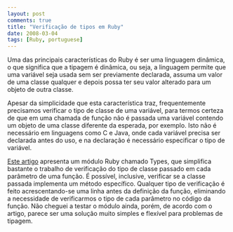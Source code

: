 ```yaml
---
layout: post
comments: true
title: "Verificação de tipos em Ruby"
date: 2008-03-04
tags: [Ruby, portuguese]
---
```

Uma das principais características do Ruby é ser uma linguagem dinâmica, o que significa que a tipagem é dinâmica, ou seja, a linguagem permite que uma variável seja usada sem ser previamente declarada, assuma um valor de uma classe qualquer e depois possa ter seu valor alterado para um objeto de outra classe.

Apesar da simplicidade que esta característica traz, frequentemente precisamos verificar o tipo de classe de uma variável, para termos certeza de que em uma chamada de função não é passada uma variável contendo um objeto de uma classe diferente da esperada, por exemplo. Isto não é necessário em linguagens como C e Java, onde cada variável precisa ser declarada antes do uso, e na declaração é necessário especificar o tipo de variável.

[Este artigo](http://www.codecommit.com/blog/ruby/adding-type-checking-to-ruby) apresenta um módulo Ruby chamado Types, que simplifica bastante o trabalho de verificação do tipo de classe passado em cada parâmetro de uma função. É possível, inclusive, verificar se a classe passada implementa um método específico. Qualquer tipo de verificação é feito acrescentando-se uma linha antes da definição da função, eliminando a necessidade de verificarmos o tipo de cada parâmetro no código da função. Não cheguei a testar o módulo ainda, porém, de acordo com o artigo, parece ser uma solução muito simples e flexível para problemas de tipagem.
